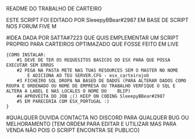 README DO TRABALHO DE CARTEIRO 

ESTE SCRIPT FOI EDITADO POR SleeepyBBear#2987 EM BASE DE SCRIPT NOS FORUM FIVE M
    
#IDEA DADA POR SATTA#7223 QUE QUIS EMPLEMENTAR UM SCRIPT PROPRIO PARA CARTEIROS OPTIMAZADO QUE FOSSE FEITO EM LIVE 

    {COMO INSTALAR:
        #1 DEVE DE TER OS REQUESITOS BASICOS DO ESX PARA QUE POSSA EXECUTAR SEM ERROS
        #2 PEGA NA PASTA METE NAS TUAS RESOURCES SEM O MASTER NO NOME
            E ADICIONA AO TEU SERVER.CFG - esx_carteirojob
        #3 FICHEIRO SQL DROPA NA BASED DE DADOS (PARA ALTERAR DADOS COMO ROUPA E ORDENADO OU NOME DE EMPRESA OU TRABALHO VERFIQUE O SQL E ALTERA A LABEL E NAS LOCALES O NOME DO    BLIP)
        #4 APROVEITA DO JOB ;() KEEP ON CODING SleeepyBBear#2987
        #5 EM PARECERIA COM ESX_PORTUGAL :)
    }
#QUALQUER DUVIDA CONTACTA NO DISCORD PARA QUALQUER BUG OU MELHORAMENTO 
    [TEM ORDEM PARA EDITAR E UTILIZAR MAS PARA VENDA NÃO POIS O SCRIPT ENCONTRA SE PUBLICO]